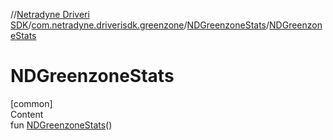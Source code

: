 //[Netradyne Driveri SDK](../../index.md)/[com.netradyne.driverisdk.greenzone](../index.md)/[NDGreenzoneStats](index.md)/[NDGreenzoneStats](-n-d-greenzone-stats.md)



# NDGreenzoneStats  
[common]  
Content  
fun [NDGreenzoneStats](-n-d-greenzone-stats.md)()  



